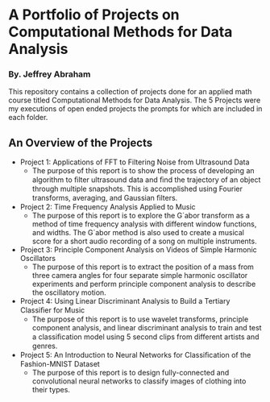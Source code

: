 # A Portfolio of Projects on Computational Methods for Data Analysis
### By. Jeffrey Abraham
This repository contains a collection of projects done for an applied math course titled Computational Methods for Data Analysis.
The 5 Projects were my executions of open ended projects the prompts for which are included in each folder.

## An Overview of the Projects

- Project 1: Applications of FFT to Filtering Noise from Ultrasound Data
  - The purpose of this report is to show the process of developing an algorithm to ﬁlter ultrasound data and ﬁnd the trajectory of an object through multiple snapshots. This is accomplished using Fourier transforms, averaging, and Gaussian ﬁlters.
- Project 2: Time Frequency Analysis Applied to Music 
  - The purpose of this report is to explore the G´abor transform as a method of time frequency analysis with different window functions, and widths. The G´abor method is also used to create a musical score for a short audio recording of a song on multiple instruments.
- Project 3: Principle Component Analysis on Videos of Simple Harmonic Oscillators
  - The purpose of this report is to extract the position of a mass from three camera angles for four separate simple harmonic oscillator experiments and perform principle component analysis to describe the oscillatory motion.
- Project 4: Using Linear Discriminant Analysis to Build a Tertiary Classiﬁer for Music
  - The purpose of this report is to use wavelet transforms, principle component analysis, and linear discriminant analysis to train and test a classiﬁcation model using 5 second clips from different artists and genres.
- Project 5: An Introduction to Neural Networks for Classiﬁcation of the Fashion-MNIST Dataset
  - The purpose of this report is to design fully-connected and convolutional neural networks to classify images of clothing into their types.

